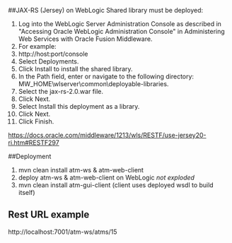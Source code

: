 ##JAX-RS (Jersey) on WebLogic
Shared library must be deployed:


1. Log into the WebLogic Server Administration Console as described in "Accessing Oracle WebLogic Administration Console" in Administering Web Services with Oracle Fusion Middleware.
2. For example:
3. http://host:port/console
4. Select Deployments.
5. Click Install to install the shared library.
6. In the Path field, enter or navigate to the following directory: MW_HOME\wlserver\common\deployable-libraries.
7. Select the jax-rs-2.0.war file.
8. Click Next.
9. Select Install this deployment as a library.
10. Click Next.
11. Click Finish.



https://docs.oracle.com/middleware/1213/wls/RESTF/use-jersey20-ri.htm#RESTF297


##Deployment
1. mvn clean install atm-ws & atm-web-client
2. deploy atm-ws & atm-web-client on WebLogic _not exploded_ 
3. mvn clean install atm-gui-client (client uses deployed wsdl to build itself)




## Rest URL example
http://localhost:7001/atm-ws/atms/15